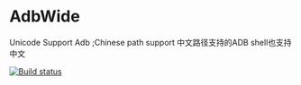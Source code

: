 AdbWide
=======

Unicode Support Adb ;Chinese path support
中文路径支持的ADB
shell也支持中文

[![Build status](https://ci.appveyor.com/api/projects/status/dpdsmak9r7q9se5y?svg=true)](https://ci.appveyor.com/project/lalalaring/adbwide)
